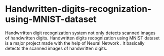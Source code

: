 # Handwritten-digits-recognization-using-MNIST-dataset
Handwrritten digit recognization system not only detects scanned images of handwritten digits. Handwritten digits recognization using MNIST dataset is a major project made with the help of Neural Network . It basically detects the scanned images of handwritten digits.
